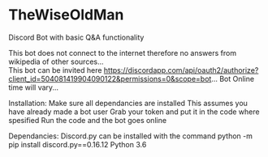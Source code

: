 # TheWiseOldMan
Discord Bot with basic Q&amp;A functionality

This bot does not connect to the internet therefore no answers from wikipedia of other sources... <br>
This bot can be invited here https://discordapp.com/api/oauth2/authorize?client_id=504081419904090122&permissions=0&scope=bot...
Bot Online time will vary...

Installation:
  Make sure all dependancies are installed
  This assumes you have already made a bot user
  Grab your token and put it in the code where spesified
  Run the code and the bot goes online
  

Dependancies:
  Discord.py
    can be installed with the command python -m pip install discord.py==0.16.12
  Python 3.6
